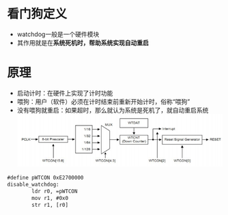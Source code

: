 # 看门狗定义
- watchdog一般是一个硬件模块
- 其作用就是在**系统死机时，帮助系统实现自动重启**

# 原理
- 启动计时：在硬件上实现了计时功能
- 喂狗：用户（软件）必须在计时结束前重新开始计时，俗称“喂狗”
- 没有喂狗就重启：如果超时，那么就认为系统是死机了，就自动重启系统
![](../photo/Pasted%20image%2020230423151833.png)
```
#define pWTCON 0xE2700000
disable_watchdog:
		ldr r0, =pWTCON
		mov r1, #0x0
		str r1, [r0]
```